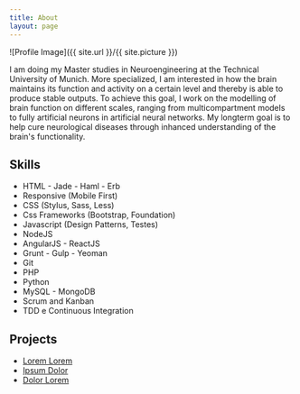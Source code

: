 ```yaml
---
title: About
layout: page
---
```

![Profile Image]({{ site.url }}/{{ site.picture }})

<p>I am doing my Master studies in Neuroengineering at the Technical University of Munich.
More specialized, I am interested in how the brain maintains its function and activity on a
certain level and thereby is able to produce stable outputs. To achieve this goal, I work on
the modelling of brain function on different scales, ranging from multicompartment models to
fully artificial neurons in artificial neural networks. My longterm goal is to help cure neurological
diseases through inhanced understanding of the brain's functionality.</p>

<h2>Skills</h2>

<ul class="skill-list">
	<li>HTML - Jade - Haml - Erb</li>
	<li>Responsive (Mobile First)</li>
	<li>CSS (Stylus, Sass, Less)</li>
	<li>Css Frameworks (Bootstrap, Foundation)</li>
	<li>Javascript (Design Patterns, Testes)</li>
	<li>NodeJS</li>
	<li>AngularJS - ReactJS</li>
	<li>Grunt - Gulp - Yeoman</li>
	<li>Git</li>
	<li>PHP</li>
	<li>Python</li>
	<li>MySQL - MongoDB</li>
	<li>Scrum and Kanban</li>
	<li>TDD e Continuous Integration</li>
</ul>

<h2>Projects</h2>

<ul>
	<li><a href="https://github.com/">Lorem Lorem</a></li>
	<li><a href="https://github.com/">Ipsum Dolor</a></li>
	<li><a href="https://github.com/">Dolor Lorem</a></li>
</ul>
